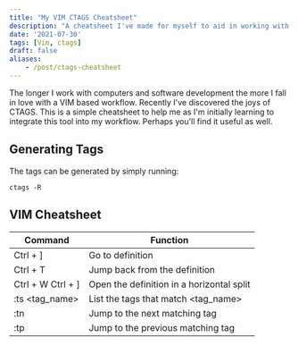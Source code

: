 ```yaml
---
title: "My VIM CTAGS Cheatsheet"
description: "A cheatsheet I've made for myself to aid in working with CTAGS in VIM."
date: '2021-07-30'
tags: [Vim, ctags]
draft: false
aliases: 
    - /post/ctags-cheatsheet
---
```


The longer I work with computers and software development the more I fall in love with a VIM based workflow. Recently I've discovered the joys of CTAGS. This is a simple cheatsheet to help me as I'm initially learning to integrate this tool into my workflow. Perhaps you'll find it useful as well.

<!--more-->

## Generating Tags

The tags can be generated by simply running:

```
ctags -R
```

## VIM Cheatsheet

| Command | Function |
|-----|-----|
| Ctrl + ] | Go to definition |
| Ctrl + T | Jump back from the definition |
| Ctrl + W Ctrl + ] | Open the definition in a horizontal split |
| :ts <tag_name> | List the tags that match <tag_name> |
| :tn | Jump to the next matching tag |
| :tp | Jump to the previous matching tag |